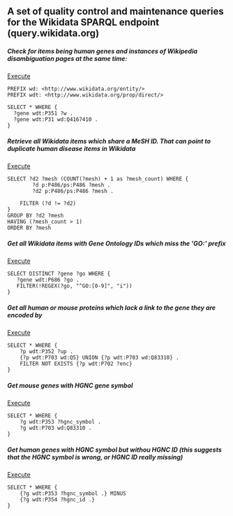 ## A set of quality control and maintenance queries for the Wikidata SPARQL endpoint (query.wikidata.org)

##### Check for items being human genes and instances of Wikipedia disambiguation pages at the same time:
[Execute](http://tinyurl.com/htjmtsj)

```sparql
PREFIX wd: <http://www.wikidata.org/entity/>
PREFIX wdt: <http://www.wikidata.org/prop/direct/>

SELECT * WHERE {
  ?gene wdt:P351 ?w .
  ?gene wdt:P31 wd:Q4167410 .
}
```

##### Retrieve all Wikidata items which share a MeSH ID. That can point to duplicate human disease items in Wikidata
[Execute](http://tinyurl.com/zlhg4e9)

```sparql
SELECT ?d2 ?mesh (COUNT(?mesh) + 1 as ?mesh_count) WHERE {
        ?d p:P486/ps:P486 ?mesh .
        ?d2 p:P486/ps:P486 ?mesh .

	FILTER (?d != ?d2)
}
GROUP BY ?d2 ?mesh
HAVING (?mesh_count > 1)
ORDER BY ?mesh
```

##### Get all Wikidata items with Gene Ontology IDs which miss the 'GO:' prefix 
[Execute](http://tinyurl.com/hher4vl)

```sparql
SELECT DISTINCT ?gene ?go WHERE {
   ?gene wdt:P686 ?go .
   FILTER(!REGEX(?go, "^GO:[0-9]", "i"))
}
```

##### Get all human or mouse proteins which lack a link to the gene they are encoded by
[Execute](http://tinyurl.com/jhwgunq)

```sparql
SELECT * WHERE {
	?p wdt:P352 ?up .
	{?p wdt:P703 wd:Q5} UNION {?p wdt:P703 wd:Q83310} .
  	FILTER NOT EXISTS {?p wdt:P702 ?enc}
}
```

##### Get mouse genes with HGNC gene symbol
[Execute](http://tinyurl.com/hydt8xf)

```sparql
SELECT * WHERE {
  	?g wdt:P353 ?hgnc_symbol .
	?g wdt:P703 wd:Q83310 .   
}
```

##### Get human genes with HGNC symbol but withou HGNC ID (this suggests that the HGNC symbol is wrong, or HGNC ID really missing)
[Execute](http://tinyurl.com/j6jevyp)

```sparql
SELECT * WHERE {
  	{?g wdt:P353 ?hgnc_symbol .} MINUS
	{?g wdt:P354 ?hgnc_id .}   
}
```

